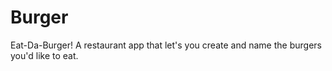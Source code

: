 # Burger
Eat-Da-Burger! A restaurant app that let's you create and name the burgers you'd like to eat. 

